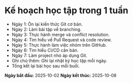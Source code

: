 # Kế hoạch học tập trong 1 tuần
- Ngày 1: Ôn lại kiến thức Git cơ bản.
- Ngày 2: Làm bài tập về branching.
- Ngày 3: Thực hành merge và conflict resolution.
- Ngày 4: Tìm hiểu về Pull Request và code review.
- Ngày 5: Thực hành làm việc nhóm trên GitHub.
- Ngày 6: Tìm hiểu CI/CD căn bản.
- Ngày 7: Làm project nhỏ áp dụng Git.
- Ghi chú thêm: Ghi lại nhật ký học tập mỗi ngày.
- Tổng kết lại bài học sau mỗi buổi.

**Ngày bắt đầu:** 2025-10-02
**Ngày kết thúc:** 2025-10-08
